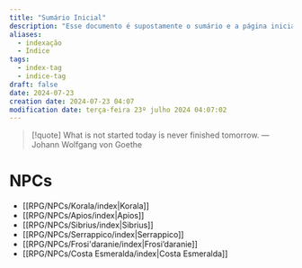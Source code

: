 ```yaml
---
title: "Sumário Inicial"
description: "Esse documento é supostamente o sumário e a página inicial de todo o meu site baseado nas anotações do Obsidian."
aliases:
  - indexação
  - Índice
tags:
  - index-tag
  - indice-tag
draft: false
date: 2024-07-23
creation date: 2024-07-23 04:07
modification date: terça-feira 23º julho 2024 04:07:02
---
```


> [!quote] What is not started today is never finished tomorrow.
> — Johann Wolfgang von Goethe



# NPCs
- [[RPG/NPCs/Korala/index|Korala]]
- [[RPG/NPCs/Apios/index|Apios]]
- [[RPG/NPCs/Sibrius/index|Sibrius]]
- [[RPG/NPCs/Serrappico/index|Serrappico]]
- [[RPG/NPCs/Frosi'daranie/index|Frosi’daranie]]
- [[RPG/NPCs/Costa Esmeralda/index|Costa Esmeralda]]

